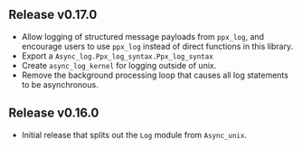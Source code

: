 ## Release v0.17.0
- Allow logging of structured message payloads from `ppx_log`, and encourage users to use
  `ppx_log` instead of direct functions in this library.
- Export a `Async_log.Ppx_log_syntax.Ppx_log_syntax`
- Create `async_log_kernel` for logging outside of unix.
- Remove the background processing loop that causes all log statements to be asynchronous.

## Release v0.16.0

- Initial release that splits out the `Log` module from `Async_unix`.
